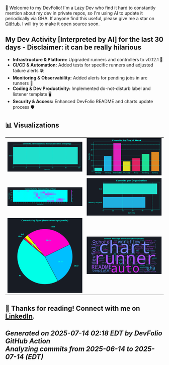 👋 Welcome to my DevFolio! I'm a Lazy Dev who find it hard to constantly mention about my dev in private repos, so I'm using AI to update it periodically via GHA. If anyone find this useful, please give me a star on [GitHub](https://github.com/kennedy-whytech/kennedy-whytech). I will try to make it open source soon.

## My Dev Activity [Interpreted by AI] for the last 30 days - Disclaimer: it can be really hilarious

- **Infrastructure & Platform:** Upgraded runners and controllers to v0.12.1 🚀
- **CI/CD & Automation:** Added tests for specific runners and adjusted failure alerts 🛠️
- **Monitoring & Observability:** Added alerts for pending jobs in arc runners 🚨
- **Coding & Dev Productivity:** Implemented do-not-disturb label and listener template 🖥️
- **Security & Access:** Enhanced DevFolio README and charts update process 🛡️

## 📊 Visualizations

<table>
  <tr>
    <td><img src="metadata/commits_per_repo.png" width="340" alt="Commits per Repository Group"/></td>
    <td><img src="metadata/commits_per_day.png" width="340" alt="Commits by Day of Week"/></td>
  </tr>
  <tr>
    <td><img src="metadata/activity_heatmap.png" width="340" alt="Commit Activity Heatmap"/></td>
    <td><img src="metadata/commits_per_org.png" width="340" alt="Commits per Organization"/></td>
  </tr>
  <tr>
    <td><img src="metadata/commits_per_category.png" width="340" alt="Commits by Type"/></td>
    <td><img src="metadata/commit_wordcloud.png" width="340" alt="Commit Message Wordcloud"/></td>
  </tr>
</table>


🚀 Thanks for reading! Connect with me on [LinkedIn](https://www.linkedin.com/in/kennedy-yau).
---
*Generated on 2025-07-14 02:18 EDT by DevFolio GitHub Action*  
*Analyzing commits from 2025-06-14 to 2025-07-14 (EDT)*
---
